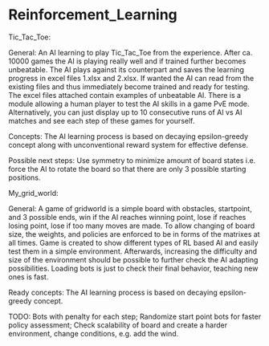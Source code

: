 # Reinforcement_Learning

Tic_Tac_Toe:

General:
An AI learning to play Tic_Tac_Toe from the experience. After ca. 10000 games the AI is playing really well and if trained further becomes unbeatable. The AI plays against its counterpart and saves the learning progress in excel files 1.xlsx and 2.xlsx. If wanted the AI can read from the existing files and thus immediately become trained and ready for testing. The excel files attached contain examples of unbeatable AI. There is a module allowing a human player to test the AI skills in a game PvE mode. Alternatively, you can just display up to 10 consecutive runs of AI vs AI matches and see each step of these games for yourself.

Concepts:
The AI learning process is based on decaying epsilon-greedy concept along with unconventional reward system for effective defense.

Possible next steps:
Use symmetry to minimize amount of board states i.e. force the AI to rotate the board so that there are only 3 possible starting positions.


My_grid_world:

General:
A game of gridworld is a simple board with obstacles, startpoint, and 3 possible ends, win if the AI reaches winning point, lose if reaches losing point, lose if too many moves are made. To allow changing of board size, the weights, and policies are enforced to be in forms of the matrixes at all times. Game is created to show different types of RL based AI and easily test them in a simple environment. Afterwards, increasing the difficulty and size of the environment should be possible to further check the AI adapting possibilities.
Loading bots is just to check their final behavior, teaching new ones is fast.

Ready concepts:
The AI learning process is based on decaying epsilon-greedy concept.

TODO: 
Bots with penalty for each step;
Randomize start point bots for faster policy assessment;
Check scalability of board and create a harder environment, change conditions, e.g. add the wind.
